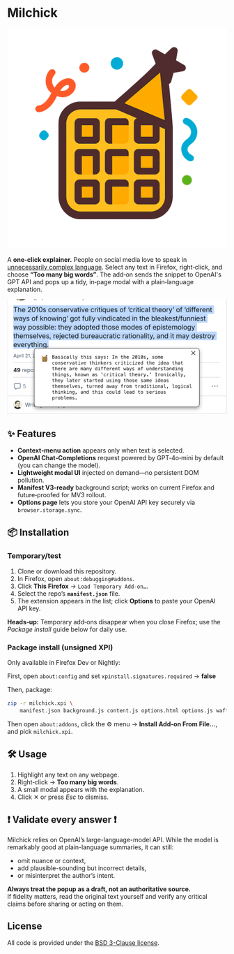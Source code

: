# Milchick

![waffe-party](waffle-party.png)

A **one‑click explainer.** People on social media love to speak in [unnecessarily complex language](https://severance-tv.fandom.com/wiki/Trojan%27s_Horse). Select any text in Firefox, right‑click, and choose **“Too many big words”**. The add‑on sends the snippet to OpenAI's GPT API and pops up a tidy, in‑page modal with a plain‑language explanation.

![screenshot](screenshot.png)

## ✨ Features

* **Context‑menu action** appears only when text is selected.
* **OpenAI Chat‑Completions** request powered by GPT‑4o‑mini by default (you can change the model).
* **Lightweight modal UI** injected on demand—no persistent DOM pollution.
* **Manifest V3‑ready** background script; works on current Firefox and future‑proofed for MV3 rollout.
* **Options page** lets you store your OpenAI API key securely via `browser.storage.sync`.

## 📦 Installation

### Temporary/test

1. Clone or download this repository.
2. In Firefox, open `about:debugging#addons`.
3. Click **This Firefox** → `Load Temporary Add‑on…`.
4. Select the repo’s **`manifest.json`** file.
5. The extension appears in the list; click **Options** to paste your OpenAI API key.

**Heads‑up:** Temporary add‑ons disappear when you close Firefox; use the *Package install* guide below for daily use.

### Package install (unsigned XPI)

Only available in Firefox Dev or Nightly:

First, open `about:config` and set `xpinstall.signatures.required` → **false**

Then, package:

```bash
zip -r milchick.xpi \
    manifest.json background.js content.js options.html options.js waffle-party.png
```
Then open `about:addons`, click the ⚙️ menu → **Install Add‑on From File…**, and pick `milchick.xpi`.

## 🛠 Usage

1. Highlight any text on any webpage.
2. Right‑click → **Too many big words**.
3. A small modal appears with the explanation.
4. Click ✕ or press *Esc* to dismiss.

## ❗ Validate every answer ❗

Milchick relies on OpenAI’s large-language-model API. While the model is remarkably good at plain-language summaries, it can still:

* omit nuance or context,
* add plausible-sounding but incorrect details,
* or misinterpret the author’s intent.

**Always treat the popup as a draft, not an authoritative source.**  
If fidelity matters, read the original text yourself and verify any critical claims before sharing or acting on them.

## License

All code is provided under the [BSD 3-Clause license](https://github.com/hodgesmr/milchick/blob/main/LICENSE).
